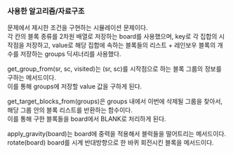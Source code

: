 ### 사용한 알고리즘/자료구조

문제에서 제시한 조건을 구현하는 시뮬레이션 문제이다.  
각 칸의 블록 종류를 2차원 배열로 저장하는 board를 사용했으며,
key로 각 집합의 시작점을 저장하고, value로 해당 집합에 속하는 블록들의 리스트 + 레인보우 블록의 개수를 저장하는 groups 딕셔너리를 사용했다.

get_group_from(sr, sc, visited)는 (sr, sc)를 시작점으로 하는 블록 그룹의 정보를 구하는 메서드이다.  
이를 통해 groups에 저장할 value 값을 구하게 된다.

get_target_blocks_from(groups)은 groups 내에서 이번에 삭제될 그룹을 찾아서, 해당 그룹 안의 블록 리스트를 반환하는 함수이다.  
이를 통해 구한 블록들을 board에서 BLANK로 처리하게 된다.

apply_gravity(board)는 board에 중력을 적용해서 블럭들을 떨어트리는 메서드이다.  
rotate(board) board를 시계 반대방향으로 한 바퀴 회전시킨 블록을 메서드이다.
